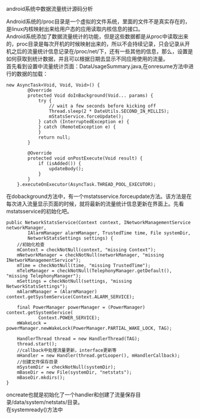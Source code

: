 android系统中数据流量统计源码分析

Android系统的/proc目录是一个虚拟的文件系统，里面的文件不是真实存在的，是linux内核映射出来给用户态的应用读取内核信息的接口。  
Android系统添加了数据流量统计的功能，但是这些数据都是从proc中读取出来的，proc目录是每次开机的时候映射出来的，所以不会持续记录，只会记录从开机之后的流量统计信息记录在/proc/net/下，还有一些其他的信息，那么，设置是如何获取到统计数据，并且可以根据日期去显示不同应用使用的流量。  
首先看到设置中流量统计页面：DataUsageSummary.java,在onresume方法中进行的数据的加载：
	
	new AsyncTask<Void, Void, Void>() {
            @Override
            protected Void doInBackground(Void... params) {
                try {
                    // wait a few seconds before kicking off
                    Thread.sleep(2 * DateUtils.SECOND_IN_MILLIS);
                    mStatsService.forceUpdate();
                } catch (InterruptedException e) {
                } catch (RemoteException e) {
                }
                return null;
            }

            @Override
            protected void onPostExecute(Void result) {
                if (isAdded()) {
                    updateBody();
                }
            }
        }.executeOnExecutor(AsyncTask.THREAD_POOL_EXECUTOR);

在dobackground方法中，有一个mstatsservice.forceupdate方法。该方法是在每次进入流量显示页面的时候，就将最新的流量统计信息更新在界面上。先看mstatsservice的初始化吧。  
	
	public NetworkStatsService(Context context, INetworkManagementService networkManager,
            IAlarmManager alarmManager, TrustedTime time, File systemDir,
            NetworkStatsSettings settings) {
        //初始化检查
        mContext = checkNotNull(context, "missing Context");
        mNetworkManager = checkNotNull(networkManager, "missing INetworkManagementService");
        mTime = checkNotNull(time, "missing TrustedTime");
        mTeleManager = checkNotNull(TelephonyManager.getDefault(), "missing TelephonyManager");
        mSettings = checkNotNull(settings, "missing NetworkStatsSettings");
        mAlarmManager = (AlarmManager) context.getSystemService(Context.ALARM_SERVICE);

        final PowerManager powerManager = (PowerManager) context.getSystemService(
                Context.POWER_SERVICE);
        mWakeLock = powerManager.newWakeLock(PowerManager.PARTIAL_WAKE_LOCK, TAG);

        HandlerThread thread = new HandlerThread(TAG);
        thread.start();
        //callback中处理流量更新，interface更新等
        mHandler = new Handler(thread.getLooper(), mHandlerCallback);
		//创建文件保存目录
        mSystemDir = checkNotNull(systemDir);
        mBaseDir = new File(systemDir, "netstats");
        mBaseDir.mkdirs();
    }
oncreate也就是初始化了一个handler和创建了流量保存目录/data/system/netstats/目录。  
在systemready()方法中
	
	